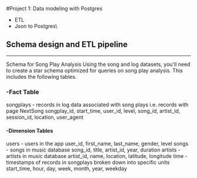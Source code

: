 #Project 1: Data modeling with Postgres

- ETL
- Json to Postgres\

## Schema design and ETL pipeline
-----

Schema for Song Play Analysis
Using the song and log datasets, you'll need to create a star schema optimized for queries on song play analysis. This includes the following tables.

### -Fact Table
songplays - records in log data associated with song plays i.e. records with page NextSong
    songplay_id, start_time, user_id, level, song_id, artist_id, session_id, location, user_agent
#### -Dimension Tables
users - users in the app
    user_id, first_name, last_name, gender, level
songs - songs in music database
    song_id, title, artist_id, year, duration
artists - artists in music database
    artist_id, name, location, latitude, longitude
time - timestamps of records in songplays broken down into specific units
    start_time, hour, day, week, month, year, weekday
